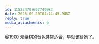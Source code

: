 ```yaml
---
id: 115234798697749983
date: 2025-09-20T04:44:45.988Z
reply: true
media_attachments: 0
---
```


<p><span class="h-card" translate="no"><a href="https://social.1900.live/@1900" class="u-url mention" rel="nofollow noopener" target="_blank">@<span>1900</span></a></span> 邓紫棋的音色非常适合，早就该请她了。</p>
